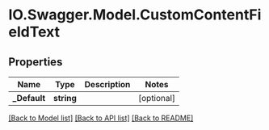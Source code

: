 # IO.Swagger.Model.CustomContentFieldText
## Properties

Name | Type | Description | Notes
------------ | ------------- | ------------- | -------------
**_Default** | **string** |  | [optional] 

[[Back to Model list]](../README.md#documentation-for-models) [[Back to API list]](../README.md#documentation-for-api-endpoints) [[Back to README]](../README.md)

